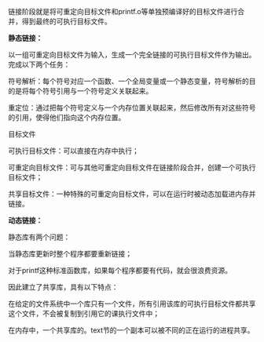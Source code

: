 链接阶段就是将可重定向目标文件和printf.o等单独预编译好的目标文件进行合并，得到最终的可执行目标文件。

**静态链接：**

以一组可重定向目标文件为输入，生成一个完全链接的可执行目标文件作为输出。完成以下两个任务：

符号解析：每个符号对应一个函数、一个全局变量或一个静态变量，符号解析的目的是将每个符号引用与一个符号定义关联起来。

重定位：通过把每个符号定义与一个内存位置关联起来，然后修改所有对这些符号的引用，使得他们指向这个内存位置。

目标文件

可执行目标文件：可以直接在内存中执行；

可重定向目标文件：可与其他可重定向目标文件在链接阶段合并，创建一个可执行目标文件；

共享目标文件：一种特殊的可重定向目标文件，可以在运行时被动态加载进内存并链接。

**动态链接：**

静态库有两个问题：

当静态库更新时整个程序都要重新链接；

对于printf这种标准函数库，如果每个程序都要有代码，就会很浪费资源。

因此建立了共享库，具有以下特点：

在给定的文件系统中一个库只有一个文件，所有引用该库的可执行目标文件都共享这个文件，不会被复制到引用它的课执行文件中；

在内存中，一个共享库的。text节的一个副本可以被不同的正在运行的进程共享。